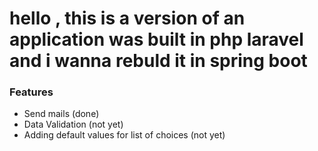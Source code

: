 # hello , this is a version of an application was built in php laravel and i wanna rebuld it in spring boot



### Features
  * Send mails (done)
  * Data Validation (not yet)
  * Adding default values for list of choices (not yet)
